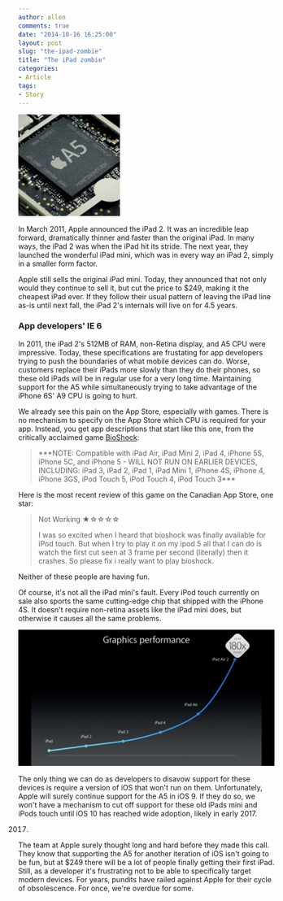 ```yaml
---
author: allen
comments: true
date: "2014-10-16 16:25:00"
layout: post
slug: "the-ipad-zombie"
title: "The iPad zombie"
categories:
- Article
tags:
- Story
---
```


<img src='/images/2014/a5-cpu.jpg' width='200'>

In March 2011, Apple announced the iPad 2. It was an incredible leap forward, dramatically thinner and faster than the original iPad. In many ways, the iPad 2 was when the iPad hit its stride. The next year, they launched the wonderful iPad mini, which was in every way an iPad 2, simply in a smaller form factor.

Apple still sells the original iPad mini. Today, they announced that not only would they continue to sell it, but cut the price to $249, making it the cheapest iPad ever. If they follow their usual pattern of leaving the iPad line as-is until next fall, the iPad 2's internals will live on for 4.5 years.

### App developers' IE 6

In 2011, the iPad 2's 512MB of RAM, non-Retina display, and A5 CPU were impressive. Today, these specifications are frustating for app developers trying to push the boundaries of what mobile devices can do. Worse, customers replace their iPads more slowly than they do their phones, so these old iPads will be in regular use for a very long time. Maintaining support for the A5 while simultaneously trying to take advantage of the iPhone 6S' A9 CPU is going to hurt.

We already see this pain on the App Store, especially with games. There is no mechanism to specify on the App Store which CPU is required for your app. Instead, you get app descriptions that start like this one, from the critically acclaimed game [BioShock](https://itunes.apple.com/ca/app/bioshock/id871629757?mt=8):

> \*\*\*NOTE: Compatible with iPad Air, iPad Mini 2, iPad 4, iPhone 5S, iPhone 5C, and iPhone 5 - WILL NOT RUN ON EARLIER DEVICES, INCLUDING: iPad 3, iPad 2, iPad 1, iPad Mini 1, iPhone 4S, iPhone 4, iPhone 3GS, iPod Touch 5, iPod Touch 4, iPod Touch 3***

Here is the most recent review of this game on the Canadian App Store, one star:

> Not Working ★☆☆☆☆
> 
> I was so excited when I heard that bioshock was finally available for iPod touch. But when I try to play it on my ipod 5 all that I can do is watch the first cut seen at 3 frame per second 
(literally) then it crashes. So please fix i really want to play bioshock.

Neither of these people are having fun.

Of course, it's not all the iPad mini's fault. Every iPod touch currently on sale also sports the same cutting-edge chip that shipped with the iPhone 4S. It doesn't require non-retina assets like the iPad mini does, but otherwise it causes all the same problems.

<img src='/images/2014/graphics-performance.jpg'>

The only thing we can do as developers to disavow support for these devices is require a version of iOS that won't run on them. Unfortunately, Apple will surely continue support for the A5 in iOS 9. If they do so, we won't have a mechanism to cut off support for these old iPads mini and iPods touch until iOS 10 has reached wide adoption, likely in early 2017.

2017.

The team at Apple surely thought long and hard before they made this call. They know that supporting the A5 for another iteration of iOS isn't going to be fun, but at $249 there will be a lot of people finally getting their first iPad. Still, as a developer it's frustrating not to be able to specifically target modern devices. For years, pundits have railed against Apple for their cycle of obsolescence. For once, we're overdue for some.